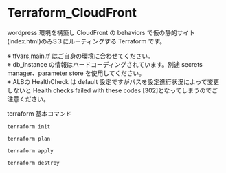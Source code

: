 # Terraform_CloudFront
wordpress 環境を構築し CloudFront の behaviors で仮の静的サイト(index.html)のみS３にルーティングする Terraform です。

※ tfvars,main.tf はご自身の環境に合わせてください。  
※ db_instance の情報はハードコーディングされています。別途 secrets manager、parameter store を使用してください。  
※ ALBの HealthCheck は default 設定ですがパスを設定進行状況によって変更しないと Health checks failed with these codes [302]となってしまうのでご注意ください。  

terraform 基本コマンド

```
terraform init
```

```
terraform plan
```

```
terraform apply
```
```
terraform destroy
```
